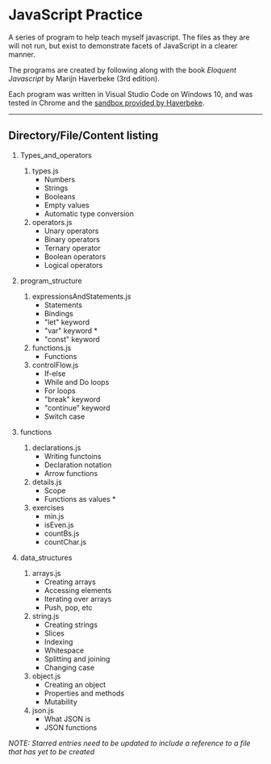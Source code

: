 # JavaScript Practice
A series of program to help teach myself javascript. The files as they are will not run, but exist to demonstrate facets of JavaScript in a clearer manner. 

The programs are created by following along with the book *Eloquent Javascript* by Marijn Haverbeke (3rd edition).

Each program was written in Visual Studio Code on Windows 10, and was tested in Chrome and the [sandbox provided by Haverbeke](https://eloquentjavascript.net/code/).

---
## Directory/File/Content listing
1. Types_and_operators
    1. types.js
        * Numbers
        * Strings
        * Booleans
        * Empty values
        * Automatic type conversion
    2. operators.js
        * Unary operators
        * Binary operators
        * Ternary operator
        * Boolean operators
        * Logical operators

2. program_structure
    1. expressionsAndStatements.js
        * Statements
        * Bindings
        * "let" keyword
        * "var" keyword *
        * "const" keyword
    2. functions.js
        * Functions
    3. controlFlow.js
        * If-else
        * While and Do loops
        * For loops
        * "break" keyword
        * "continue" keyword
        * Switch case

3. functions
    1. declarations.js
        * Writing functoins
        * Declaration notation
        * Arrow functions
    2. details.js
        * Scope
        * Functions as values *
    3. exercises
        * min.js
        * isEven.js
        * countBs.js
        * countChar.js

4. data_structures
    1. arrays.js
        * Creating arrays
        * Accessing elements
        * Iterating over arrays
        * Push, pop, etc
    2. string.js
        * Creating strings
        * Slices
        * Indexing
        * Whitespace
        * Splitting and joining
        * Changing case
    3. object.js
        * Creating an object
        * Properties and methods
        * Mutability
    4. json.js
        * What JSON is
        * JSON functions


*NOTE: Starred entries need to be updated to include a reference to a file that has yet to be created*
